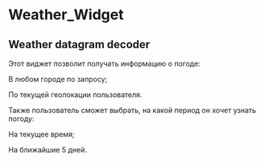 # Weather_Widget
 Weather datagram decoder
---------------------------
Этот виджет позволит получать информацию о погоде:

В любом городе по запросу;

По текущей геолокации пользователя.

Также пользователь сможет выбрать, на какой период он хочет узнать погоду:

На текущее время;

На ближайшие 5 дней.
